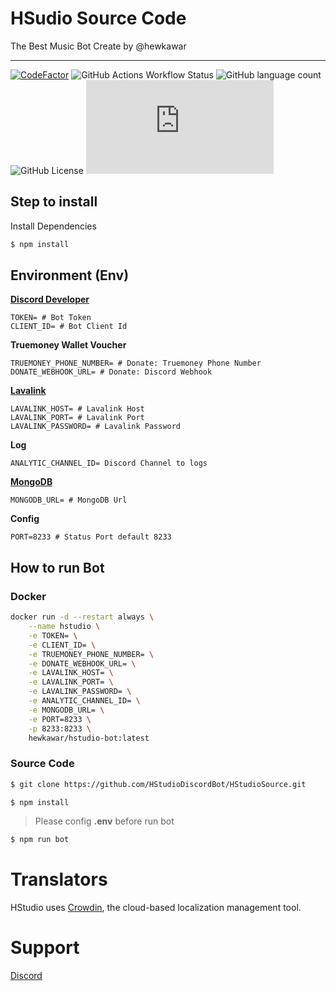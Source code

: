 # HSudio Source Code
The Best Music Bot Create by @hewkawar

---
[![CodeFactor](https://www.codefactor.io/repository/github/hstudiodiscordbot/hstudiosource/badge)](https://www.codefactor.io/repository/github/hstudiodiscordbot/hstudiosource)
![GitHub Actions Workflow Status](https://img.shields.io/github/actions/workflow/status/HStudioDiscordBot/HStudioSource/build.yml)
![GitHub language count](https://img.shields.io/github/languages/count/HStudioDiscordBot/HStudioSource)
![GitHub License](https://img.shields.io/github/license/HStudioDiscordBot/HStudioSource)
![GitHub package.json prod dependency version](https://img.shields.io/github/package-json/dependency-version/HStudioDiscordBot/HStudioSource/moonlink.js)

## Step to install
Install Dependencies
```bash
$ npm install
```

## Environment (Env)
**[Discord Developer](https://discord.com/developers/applications)**
```
TOKEN= # Bot Token
CLIENT_ID= # Bot Client Id
```

**Truemoney Wallet Voucher**
```
TRUEMONEY_PHONE_NUMBER= # Donate: Truemoney Phone Number
DONATE_WEBHOOK_URL= # Donate: Discord Webhook
```

**[Lavalink](https://lavalink.dev/)**
```
LAVALINK_HOST= # Lavalink Host
LAVALINK_PORT= # Lavalink Port
LAVALINK_PASSWORD= # Lavalink Password
```

**Log**
```
ANALYTIC_CHANNEL_ID= Discord Channel to logs
```

**[MongoDB](https://www.mongodb.com/)**
```
MONGODB_URL= # MongoDB Url
```

**Config**
```
PORT=8233 # Status Port default 8233
```

## How to run Bot
### Docker

```bash
docker run -d --restart always \
    --name hstudio \
    -e TOKEN= \
    -e CLIENT_ID= \
    -e TRUEMONEY_PHONE_NUMBER= \
    -e DONATE_WEBHOOK_URL= \
    -e LAVALINK_HOST= \
    -e LAVALINK_PORT= \
    -e LAVALINK_PASSWORD= \
    -e ANALYTIC_CHANNEL_ID= \
    -e MONGODB_URL= \
    -e PORT=8233 \
    -p 8233:8233 \
    hewkawar/hstudio-bot:latest
```

### Source Code
```bash
$ git clone https://github.com/HStudioDiscordBot/HStudioSource.git
```

```bash
$ npm install
```

> Please config **.env** before run bot

```bash
$ npm run bot
```

# Translators
HStudio uses [Crowdin](https://crowdin.com/project/hstudiodiscordbot), the cloud-based localization management tool.

# Support
[Discord](https://discord.gg/gAdjmmHxBQ)

